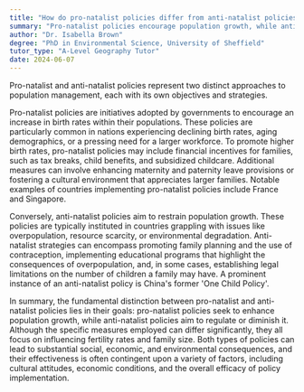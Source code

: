 ```yaml
---
title: "How do pro-natalist policies differ from anti-natalist policies?"
summary: "Pro-natalist policies encourage population growth, while anti-natalist policies aim to reduce or control population growth."
author: "Dr. Isabella Brown"
degree: "PhD in Environmental Science, University of Sheffield"
tutor_type: "A-Level Geography Tutor"
date: 2024-06-07
---
```


Pro-natalist and anti-natalist policies represent two distinct approaches to population management, each with its own objectives and strategies.

Pro-natalist policies are initiatives adopted by governments to encourage an increase in birth rates within their populations. These policies are particularly common in nations experiencing declining birth rates, aging demographics, or a pressing need for a larger workforce. To promote higher birth rates, pro-natalist policies may include financial incentives for families, such as tax breaks, child benefits, and subsidized childcare. Additional measures can involve enhancing maternity and paternity leave provisions or fostering a cultural environment that appreciates larger families. Notable examples of countries implementing pro-natalist policies include France and Singapore.

Conversely, anti-natalist policies aim to restrain population growth. These policies are typically instituted in countries grappling with issues like overpopulation, resource scarcity, or environmental degradation. Anti-natalist strategies can encompass promoting family planning and the use of contraception, implementing educational programs that highlight the consequences of overpopulation, and, in some cases, establishing legal limitations on the number of children a family may have. A prominent instance of an anti-natalist policy is China's former 'One Child Policy'.

In summary, the fundamental distinction between pro-natalist and anti-natalist policies lies in their goals: pro-natalist policies seek to enhance population growth, while anti-natalist policies aim to regulate or diminish it. Although the specific measures employed can differ significantly, they all focus on influencing fertility rates and family size. Both types of policies can lead to substantial social, economic, and environmental consequences, and their effectiveness is often contingent upon a variety of factors, including cultural attitudes, economic conditions, and the overall efficacy of policy implementation.
    